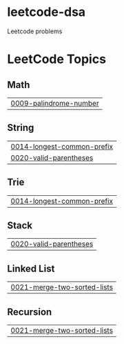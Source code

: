 # leetcode-dsa
Leetcode problems

<!---LeetCode Topics Start-->
# LeetCode Topics
## Math
|  |
| ------- |
| [0009-palindrome-number](https://github.com/qhaof26/leetcode-dsa/tree/master/0009-palindrome-number) |
## String
|  |
| ------- |
| [0014-longest-common-prefix](https://github.com/qhaof26/leetcode-dsa/tree/master/0014-longest-common-prefix) |
| [0020-valid-parentheses](https://github.com/qhaof26/leetcode-dsa/tree/master/0020-valid-parentheses) |
## Trie
|  |
| ------- |
| [0014-longest-common-prefix](https://github.com/qhaof26/leetcode-dsa/tree/master/0014-longest-common-prefix) |
## Stack
|  |
| ------- |
| [0020-valid-parentheses](https://github.com/qhaof26/leetcode-dsa/tree/master/0020-valid-parentheses) |
## Linked List
|  |
| ------- |
| [0021-merge-two-sorted-lists](https://github.com/qhaof26/leetcode-dsa/tree/master/0021-merge-two-sorted-lists) |
## Recursion
|  |
| ------- |
| [0021-merge-two-sorted-lists](https://github.com/qhaof26/leetcode-dsa/tree/master/0021-merge-two-sorted-lists) |
<!---LeetCode Topics End-->